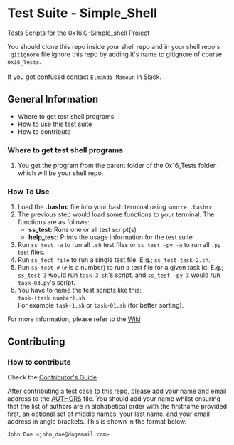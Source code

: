 # Test Suite - Simple_Shell

Tests Scripts for the 0x16.C-Simple_shell Project

You should clone this repo inside your shell repo and in your shell repo's `.gitignore` file ignore this repo by adding it's name to gitignore of course `0x16_Tests`.
<br/>
<br/>
If you got confused contact `Elmahdi Mamoun` in Slack.



## General Information
 - Where to get test shell programs
 - How to use this test suite
 - How to contribute

### Where to get test shell programs
1. You get the program from the parent folder of the 0x16_Tests folder, which will be your shell repo.

### How To Use

1. Load the **.bashrc** file into your bash terminal using `source .bashrc`.
2. The previous step would load some functions to your terminal. The functions are as follows:<br/>
   + **ss_test:** Runs one or all test script(s)
   + **help_test:** Prints the usage information for the test suite
3. Run `ss_test -a` to run all `.sh` test files or `ss_test -py -a` to run all `.py` test files.
4. Run `ss_test file` to run a single test file. E.g.; `ss_test task-2.sh`.
5. Run `ss_test #` (`#` is a number) to run a test file for a given task id. E.g.; `ss_test 3` would run `task-3.sh`'s script. and `ss_test -py 3` would run `task-03.py`'s script.
6. You have to name the test scripts like this: <br/>`task-(task number).sh`<br/>For example `task-1.sh` or `task-01.sh` (for better sorting).

For more information, please refer to the [Wiki](https://github.com/Elmahdi1962/0x16_Tests/wiki)

## Contributing
### How to contribute

Check the [Contributor's Guide](https://github.com/Elmahdi1962/0x16_Tests/blob/master/CONTRIBUTING.md)

After contributing a test case to this repo, please add your name and email address to the [AUTHORS](AUTHORS) file. You should add your name whilst ensuring that the list of authors are in alphabetical order with the firstname provided first, an optional set of middle names, your last name, and your email address in angle brackets. This is shown in the format below.

```
John Doe <john_doe@dogemail.com>
```
